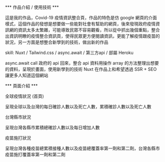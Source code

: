 *** 作品介紹 / 使用技術 ***

這是我的作品，Covid-19 疫情資訊整合頁，作品的特色是仿 google 網頁的介面樣式，這個作品的發想是想要做一些能對社會有幫助的網頁，後來發現政府疫情資訊網的資訊太多太繁雜，可能導致民眾不容易觀看，所以從中抓出幾個重點，整合出資訊明瞭的疫情整合資訊頁，使得民眾更方便閱讀資訊，更能了解疫情跟疫苗的狀況，另一方面是想整合新學到的技術，做出新的作品

skill: Nuxt / Tailwind.css / async.await / 第三方api / 部屬 Heroku

async.await call 政府的 api 回來，整合 api 資料用操作 array 的方法整理出想要的資料，呈現於畫面，使用新學到的技術 Nuxt 在作品上和希望透過 SSR + SEO 讓更多人知道這個網站

*** 頁面介紹 ***

全球疫情狀況 (首頁)

呈現全球以及台灣的每日確診人數以及死亡人數，累積確診人數以及死亡人數

台灣縣市狀況

呈現台灣各縣市累積總確診人數以及每日增加人數

疫苗施打狀況

呈現台灣各種疫苗總累積接種人數以及疫苗總覆蓋率第一劑和第二劑，台灣各縣市疫苗施打覆蓋率第一劑和第二劑